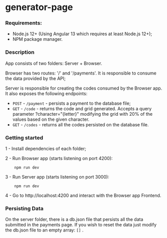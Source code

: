 # generator-page
### Requirements:
- Node.js 12+ (Using Angular 13 which requires at least Node.js 12+);
- NPM package manager.

### Description
App consists of two folders: Server + Browser.

Browser has two routes: '/' and '/payments'. It is responsible to consume the data provided by the API;

Server is responsible for creating the codes consumed by the Browser app. It also exposes the following endpoints:
- ```POST``` - ```/payment``` - persists a payment to the database file;
- ```GET``` - ```/code``` - returns the code and grid generated. Accepts a query parameter ?character="{letter}" modifying the grid with 20% of the values based on the given character.
- ```GET``` - ```/codes``` - returns all the codes persisted on the database file.

### Getting started
1 - Install dependencies of each folder;

2 - Run Browser app (starts listening on port 4200):
```shell
    npm run dev
```

3 - Run Server app (starts listening on port 3000):
```shell
    npm run dev
```

4 - Go to http://localhost:4200 and interact with the Browser app Frontend.

### Persisting Data
On the server folder, there is a db.json file that persists all the data submitted in the payments page. If you wish to reset the data just modify the db.json file to an empty array: ```[]``` .